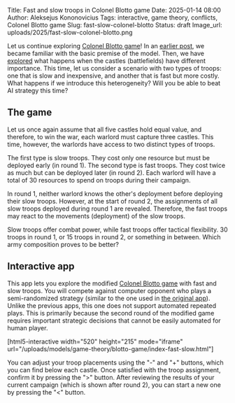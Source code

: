 Title: Fast and slow troops in Colonel Blotto game
Date: 2025-01-14 08:00
Author: Aleksejus Kononovicius
Tags: interactive, game theory, conflicts, Colonel Blotto game
Slug: fast-slow-colonel-blotto
Status: draft
Image_url: uploads/2025/fast-slow-colonel-blotto.png

Let us continue exploring [Colonel Blotto game](/tag/Colonel-Blotto-game/)!
In an [earlier post]({filename}/articles/2024/colonel-blotto-game.md), we
became familiar with the basic premise of the model. Then, we have
[explored]({filename}/articles/2024/colonel-blotto-game-varied-castles.md)
what happens when the castles (battlefields) have different importance.
This time, let us consider a scenario with two types of troops: one that is
slow and inexpensive, and another that is fast but more costly. What happens
if we introduce this heterogeneity? Will you be able to beat AI strategy
this time?
<!--more-->

## The game

Let us once again assume that all five castles hold equal value, and
therefore, to win the war, each warlord must capture three castles. This
time, however, the warlords have access to two distinct types of troops.

The first type is slow troops. They cost only one resource but must be
deployed early (in round 1). The second type is fast troops. They cost twice
as much but can be deployed later (in round 2). Each warlord will have a
total of 30 resources to spend on troops during their campaign.

In round 1, neither warlord knows the other's deployment before deploying
their slow troops. However, at the start of round 2, the assignments of all
slow troops deployed during round 1 are revealed. Therefore, the fast troops
may react to the movements (deployment) of the slow troops.

Slow troops offer combat power, while fast troops offer tactical
flexibility. 30 troops in round 1, or 15 troops in round 2, or something in
between. Which army composition proves to be better?

## Interactive app

This app lets you explore the modified [Colonel Blotto
game](/tag/colonel-blotto-game/) with fast and slow troops. You will compete
against computer opponent who plays a semi-randomized strategy (similar to
the one used in [the original
app]({filename}/articles/2024/colonel-blotto-game.md)). Unlike the previous
apps, this one does not support automated repeated plays. This is primarily
because the second round of the modified game requires important strategic
decisions that cannot be easily automated for human player.

[html5-interactive width="520" height="215" mode="iframe"
url="/uploads/models/game-theory/blotto-game/index-fast-slow.html"]

You can adjust your troop placements using the "-" and "+" buttons, which
you can find below each castle. Once satisfied with the troop assignment,
confirm it by pressing the ">" button. After reviewing the results of your
current campaign (which is shown after round 2), you can start a new one by
pressing the "<" button.
